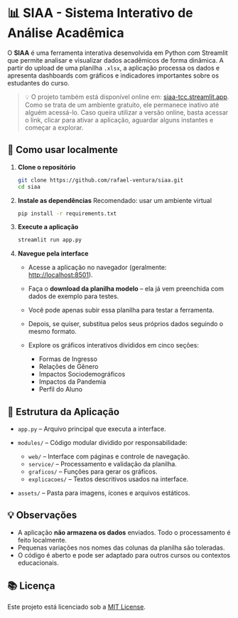 # 📊 SIAA - Sistema Interativo de Análise Acadêmica

O **SIAA** é uma ferramenta interativa desenvolvida em Python com Streamlit que permite analisar e visualizar dados acadêmicos de forma dinâmica. A partir do upload de uma planilha `.xlsx`, a aplicação processa os dados e apresenta dashboards com gráficos e indicadores importantes sobre os estudantes do curso.

> 💡 O projeto também está disponível online em: [siaa-tcc.streamlit.app](https://siaa-tcc.streamlit.app/). Como se trata de um ambiente gratuito, ele permanece inativo até alguém acessá-lo. Caso queira utilizar a versão online, basta acessar o link, clicar para ativar a aplicação, aguardar alguns instantes e começar a explorar.

## 🚀 Como usar localmente

1. **Clone o repositório**

   ```bash
   git clone https://github.com/rafael-ventura/siaa.git
   cd siaa
   ```

2. **Instale as dependências**
   Recomendado: usar um ambiente virtual

   ```bash
   pip install -r requirements.txt
   ```

3. **Execute a aplicação**

   ```bash
   streamlit run app.py
   ```

4. **Navegue pela interface**

   * Acesse a aplicação no navegador (geralmente: [http://localhost:8501](http://localhost:8501)).
   * Faça o **download da planilha modelo** – ela já vem preenchida com dados de exemplo para testes.
   * Você pode apenas subir essa planilha para testar a ferramenta.
   * Depois, se quiser, substitua pelos seus próprios dados seguindo o mesmo formato.
   * Explore os gráficos interativos divididos em cinco seções:

     * Formas de Ingresso
     * Relações de Gênero
     * Impactos Sociodemográficos
     * Impactos da Pandemia
     * Perfil do Aluno

## 📁 Estrutura da Aplicação

* `app.py` – Arquivo principal que executa a interface.
* `modules/` – Código modular dividido por responsabilidade:

  * `web/` – Interface com páginas e controle de navegação.
  * `service/` – Processamento e validação da planilha.
  * `graficos/` – Funções para gerar os gráficos.
  * `explicacoes/` – Textos descritivos usados na interface.
* `assets/` – Pasta para imagens, ícones e arquivos estáticos.

## 💡 Observações

* A aplicação **não armazena os dados** enviados. Todo o processamento é feito localmente.
* Pequenas variações nos nomes das colunas da planilha são toleradas.
* O código é aberto e pode ser adaptado para outros cursos ou contextos educacionais.

## 📚 Licença

Este projeto está licenciado sob a [MIT License](LICENSE).

